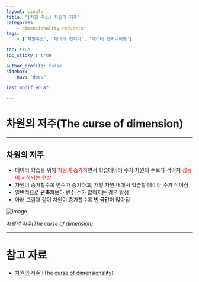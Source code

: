 ```yaml
---
layout: single
title: "[차원 축소] 차원의 저주"
categories:	
    - dimensionality reduction
tags:
    - ['차원축소', '데이터 전처리', '데이터 엔지니어링']

toc: true
toc_sticky : true

author_profile: false
sidebar:
    nav: "docs"

last_modified_at:

---
```


# 차원의 저주(The curse of dimension)

---

## 차원의 저주

- 데이터 학습을 위해 <span style='color: red'>차원이 증가</span>하면서 학습데이터 수가 차원의 수보다 적어져 <span style='color: red'>성능이 저하되는 현상</span>
- 차원이 증가할수록 변수가 증가하고, 개별 차원 내에서 학습할 데이터 수가 적어짐
- 일반적으로 **관측치**보다 변수 수가 많아지는 경우 발생
- 아래 그림과 같이 차원이 증가할수록 **빈 공간**이 많아짐

![image](https://blog.kakaocdn.net/dn/6g8f5/btqv0yFthYE/NqRQzG0fTTuhYxeCJe865k/img.png)

*차원의 저주(The curse of dimension)*



---

# 참고 자료

- [차원의 저주 (The curse of dimensionality)](https://datapedia.tistory.com/15)